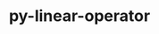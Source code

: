 ---
title: "py-linear-operator"
layout: cache
categories: [package, develop]
meta: {"versions": ["0.5.3"], "compilers": ["apple-clang@=15.0.0", "gcc@=13.2.0"], "oss": ["ubuntu24.04", "ventura"], "platforms": ["darwin", "linux"], "targets": ["aarch64", "x86_64_v3"], "stacks": ["ml-darwin-aarch64-mps", "ml-linux-aarch64-cpu", "ml-linux-aarch64-cuda", "ml-linux-x86_64-cpu", "ml-linux-x86_64-cuda", "root"], "num_specs": 33, "num_specs_by_stack": {"ml-darwin-aarch64-mps": 4, "root": 33, "ml-linux-aarch64-cpu": 7, "ml-linux-aarch64-cuda": 7, "ml-linux-x86_64-cpu": 8, "ml-linux-x86_64-cuda": 7}}
spec_details: [{"hash": "uqtjsci3ygal3ftb4zwkqxyeht2256uu", "compiler": "apple-clang@=15.0.0", "versions": ["0.5.3"], "os": "ventura", "platform": "darwin", "target": "aarch64", "variants": ["build_system=python_pip"], "stacks": ["ml-darwin-aarch64-mps", "root"], "size": "-", "tarball": "https://binaries.spack.io/develop/build_cache/darwin-ventura-aarch64/apple-clang-15.0.0/py-linear-operator-0.5.3/darwin-ventura-aarch64-apple-clang-15.0.0-py-linear-operator-0.5.3-uqtjsci3ygal3ftb4zwkqxyeht2256uu.spack"}, {"hash": "ygrjc6dryedc4lrz6763d2kxgvgnhn45", "compiler": "apple-clang@=15.0.0", "versions": ["0.5.3"], "os": "ventura", "platform": "darwin", "target": "aarch64", "variants": ["build_system=python_pip"], "stacks": ["ml-darwin-aarch64-mps", "root"], "size": "-", "tarball": "https://binaries.spack.io/develop/build_cache/darwin-ventura-aarch64/apple-clang-15.0.0/py-linear-operator-0.5.3/darwin-ventura-aarch64-apple-clang-15.0.0-py-linear-operator-0.5.3-ygrjc6dryedc4lrz6763d2kxgvgnhn45.spack"}, {"hash": "ipw53zoqegypb6y7juxvtn6gvzfoatxd", "compiler": "apple-clang@=15.0.0", "versions": ["0.5.3"], "os": "ventura", "platform": "darwin", "target": "aarch64", "variants": ["build_system=python_pip"], "stacks": ["ml-darwin-aarch64-mps", "root"], "size": "-", "tarball": "https://binaries.spack.io/develop/build_cache/darwin-ventura-aarch64/apple-clang-15.0.0/py-linear-operator-0.5.3/darwin-ventura-aarch64-apple-clang-15.0.0-py-linear-operator-0.5.3-ipw53zoqegypb6y7juxvtn6gvzfoatxd.spack"}, {"hash": "momhnu5tsdbzg6rvj5lbynqdy7wpytzl", "compiler": "apple-clang@=15.0.0", "versions": ["0.5.3"], "os": "ventura", "platform": "darwin", "target": "aarch64", "variants": ["build_system=python_pip"], "stacks": ["ml-darwin-aarch64-mps", "root"], "size": "-", "tarball": "https://binaries.spack.io/develop/build_cache/darwin-ventura-aarch64/apple-clang-15.0.0/py-linear-operator-0.5.3/darwin-ventura-aarch64-apple-clang-15.0.0-py-linear-operator-0.5.3-momhnu5tsdbzg6rvj5lbynqdy7wpytzl.spack"}, {"hash": "xmsxkwkatphcedwsz77mg7dk6ev5dfpb", "compiler": "gcc@=13.2.0", "versions": ["0.5.3"], "os": "ubuntu24.04", "platform": "linux", "target": "aarch64", "variants": ["build_system=python_pip"], "stacks": ["ml-linux-aarch64-cpu", "root"], "size": "-", "tarball": "https://binaries.spack.io/develop/build_cache/linux-ubuntu24.04-aarch64/gcc-13.2.0/py-linear-operator-0.5.3/linux-ubuntu24.04-aarch64-gcc-13.2.0-py-linear-operator-0.5.3-xmsxkwkatphcedwsz77mg7dk6ev5dfpb.spack"}, {"hash": "nvjnweq7a6mf44tyt6nb4lwkeqwrqhu2", "compiler": "gcc@=13.2.0", "versions": ["0.5.3"], "os": "ubuntu24.04", "platform": "linux", "target": "aarch64", "variants": ["build_system=python_pip"], "stacks": ["ml-linux-aarch64-cpu", "root"], "size": "-", "tarball": "https://binaries.spack.io/develop/build_cache/linux-ubuntu24.04-aarch64/gcc-13.2.0/py-linear-operator-0.5.3/linux-ubuntu24.04-aarch64-gcc-13.2.0-py-linear-operator-0.5.3-nvjnweq7a6mf44tyt6nb4lwkeqwrqhu2.spack"}, {"hash": "epe4ik6bn52imwkoasrbozvfyn43k77d", "compiler": "gcc@=13.2.0", "versions": ["0.5.3"], "os": "ubuntu24.04", "platform": "linux", "target": "aarch64", "variants": ["build_system=python_pip"], "stacks": ["ml-linux-aarch64-cuda", "root"], "size": "-", "tarball": "https://binaries.spack.io/develop/build_cache/linux-ubuntu24.04-aarch64/gcc-13.2.0/py-linear-operator-0.5.3/linux-ubuntu24.04-aarch64-gcc-13.2.0-py-linear-operator-0.5.3-epe4ik6bn52imwkoasrbozvfyn43k77d.spack"}, {"hash": "fm47lwkpqro77alq5uy4f4rdxzfqbaeq", "compiler": "gcc@=13.2.0", "versions": ["0.5.3"], "os": "ubuntu24.04", "platform": "linux", "target": "aarch64", "variants": ["build_system=python_pip"], "stacks": ["ml-linux-aarch64-cpu", "root"], "size": "-", "tarball": "https://binaries.spack.io/develop/build_cache/linux-ubuntu24.04-aarch64/gcc-13.2.0/py-linear-operator-0.5.3/linux-ubuntu24.04-aarch64-gcc-13.2.0-py-linear-operator-0.5.3-fm47lwkpqro77alq5uy4f4rdxzfqbaeq.spack"}, {"hash": "x3lcgktlwlmjfy3nrrxjxc5friq25vir", "compiler": "gcc@=13.2.0", "versions": ["0.5.3"], "os": "ubuntu24.04", "platform": "linux", "target": "aarch64", "variants": ["build_system=python_pip"], "stacks": ["ml-linux-aarch64-cuda", "root"], "size": "-", "tarball": "https://binaries.spack.io/develop/build_cache/linux-ubuntu24.04-aarch64/gcc-13.2.0/py-linear-operator-0.5.3/linux-ubuntu24.04-aarch64-gcc-13.2.0-py-linear-operator-0.5.3-x3lcgktlwlmjfy3nrrxjxc5friq25vir.spack"}, {"hash": "gzp3vftkqm2qvihwsd6al3t3ukjbj7cs", "compiler": "gcc@=13.2.0", "versions": ["0.5.3"], "os": "ubuntu24.04", "platform": "linux", "target": "aarch64", "variants": ["build_system=python_pip"], "stacks": ["ml-linux-aarch64-cpu", "root"], "size": "-", "tarball": "https://binaries.spack.io/develop/build_cache/linux-ubuntu24.04-aarch64/gcc-13.2.0/py-linear-operator-0.5.3/linux-ubuntu24.04-aarch64-gcc-13.2.0-py-linear-operator-0.5.3-gzp3vftkqm2qvihwsd6al3t3ukjbj7cs.spack"}, {"hash": "ey7cddmyeqh2me3zpxgzk4zfwsvabaqx", "compiler": "gcc@=13.2.0", "versions": ["0.5.3"], "os": "ubuntu24.04", "platform": "linux", "target": "aarch64", "variants": ["build_system=python_pip"], "stacks": ["ml-linux-aarch64-cuda", "root"], "size": "-", "tarball": "https://binaries.spack.io/develop/build_cache/linux-ubuntu24.04-aarch64/gcc-13.2.0/py-linear-operator-0.5.3/linux-ubuntu24.04-aarch64-gcc-13.2.0-py-linear-operator-0.5.3-ey7cddmyeqh2me3zpxgzk4zfwsvabaqx.spack"}, {"hash": "ofuppovqlc6twqlkpytxktrvgaqut3sc", "compiler": "gcc@=13.2.0", "versions": ["0.5.3"], "os": "ubuntu24.04", "platform": "linux", "target": "aarch64", "variants": ["build_system=python_pip"], "stacks": ["ml-linux-aarch64-cpu", "root"], "size": "-", "tarball": "https://binaries.spack.io/develop/build_cache/linux-ubuntu24.04-aarch64/gcc-13.2.0/py-linear-operator-0.5.3/linux-ubuntu24.04-aarch64-gcc-13.2.0-py-linear-operator-0.5.3-ofuppovqlc6twqlkpytxktrvgaqut3sc.spack"}, {"hash": "pybzdqtqxe3swlzrhgnkgrvjcmcvic7o", "compiler": "gcc@=13.2.0", "versions": ["0.5.3"], "os": "ubuntu24.04", "platform": "linux", "target": "aarch64", "variants": ["build_system=python_pip"], "stacks": ["ml-linux-aarch64-cpu", "root"], "size": "-", "tarball": "https://binaries.spack.io/develop/build_cache/linux-ubuntu24.04-aarch64/gcc-13.2.0/py-linear-operator-0.5.3/linux-ubuntu24.04-aarch64-gcc-13.2.0-py-linear-operator-0.5.3-pybzdqtqxe3swlzrhgnkgrvjcmcvic7o.spack"}, {"hash": "4hshb5ymr7waa64pxnrt5x3qjk67oxwi", "compiler": "gcc@=13.2.0", "versions": ["0.5.3"], "os": "ubuntu24.04", "platform": "linux", "target": "aarch64", "variants": ["build_system=python_pip"], "stacks": ["ml-linux-aarch64-cpu", "root"], "size": "-", "tarball": "https://binaries.spack.io/develop/build_cache/linux-ubuntu24.04-aarch64/gcc-13.2.0/py-linear-operator-0.5.3/linux-ubuntu24.04-aarch64-gcc-13.2.0-py-linear-operator-0.5.3-4hshb5ymr7waa64pxnrt5x3qjk67oxwi.spack"}, {"hash": "cp4qddhiezhlxb5wlcmk7dcjza7zwba4", "compiler": "gcc@=13.2.0", "versions": ["0.5.3"], "os": "ubuntu24.04", "platform": "linux", "target": "aarch64", "variants": ["build_system=python_pip"], "stacks": ["ml-linux-aarch64-cuda", "root"], "size": "-", "tarball": "https://binaries.spack.io/develop/build_cache/linux-ubuntu24.04-aarch64/gcc-13.2.0/py-linear-operator-0.5.3/linux-ubuntu24.04-aarch64-gcc-13.2.0-py-linear-operator-0.5.3-cp4qddhiezhlxb5wlcmk7dcjza7zwba4.spack"}, {"hash": "iasfx5uuhq6risnk3s4wynmissp36jgd", "compiler": "gcc@=13.2.0", "versions": ["0.5.3"], "os": "ubuntu24.04", "platform": "linux", "target": "aarch64", "variants": ["build_system=python_pip"], "stacks": ["ml-linux-aarch64-cuda", "root"], "size": "-", "tarball": "https://binaries.spack.io/develop/build_cache/linux-ubuntu24.04-aarch64/gcc-13.2.0/py-linear-operator-0.5.3/linux-ubuntu24.04-aarch64-gcc-13.2.0-py-linear-operator-0.5.3-iasfx5uuhq6risnk3s4wynmissp36jgd.spack"}, {"hash": "qomreawohpp2qdl4xlfjl2qp4n4l6znf", "compiler": "gcc@=13.2.0", "versions": ["0.5.3"], "os": "ubuntu24.04", "platform": "linux", "target": "aarch64", "variants": ["build_system=python_pip"], "stacks": ["ml-linux-aarch64-cuda", "root"], "size": "-", "tarball": "https://binaries.spack.io/develop/build_cache/linux-ubuntu24.04-aarch64/gcc-13.2.0/py-linear-operator-0.5.3/linux-ubuntu24.04-aarch64-gcc-13.2.0-py-linear-operator-0.5.3-qomreawohpp2qdl4xlfjl2qp4n4l6znf.spack"}, {"hash": "bmu6qtxdxdpsl6bfwb34gwlfzqjrj23l", "compiler": "gcc@=13.2.0", "versions": ["0.5.3"], "os": "ubuntu24.04", "platform": "linux", "target": "aarch64", "variants": ["build_system=python_pip"], "stacks": ["ml-linux-aarch64-cuda", "root"], "size": "-", "tarball": "https://binaries.spack.io/develop/build_cache/linux-ubuntu24.04-aarch64/gcc-13.2.0/py-linear-operator-0.5.3/linux-ubuntu24.04-aarch64-gcc-13.2.0-py-linear-operator-0.5.3-bmu6qtxdxdpsl6bfwb34gwlfzqjrj23l.spack"}, {"hash": "4ghf2soh27brx3r6x3xuvmp54dwkp5uj", "compiler": "gcc@=13.2.0", "versions": ["0.5.3"], "os": "ubuntu24.04", "platform": "linux", "target": "x86_64_v3", "variants": ["build_system=python_pip"], "stacks": ["ml-linux-x86_64-cpu", "root"], "size": "-", "tarball": "https://binaries.spack.io/develop/build_cache/linux-ubuntu24.04-x86_64_v3/gcc-13.2.0/py-linear-operator-0.5.3/linux-ubuntu24.04-x86_64_v3-gcc-13.2.0-py-linear-operator-0.5.3-4ghf2soh27brx3r6x3xuvmp54dwkp5uj.spack"}, {"hash": "5mhwpqtixscu2q27jgshvheuhtnm4tka", "compiler": "gcc@=13.2.0", "versions": ["0.5.3"], "os": "ubuntu24.04", "platform": "linux", "target": "x86_64_v3", "variants": ["build_system=python_pip"], "stacks": ["ml-linux-x86_64-cpu", "root"], "size": "-", "tarball": "https://binaries.spack.io/develop/build_cache/linux-ubuntu24.04-x86_64_v3/gcc-13.2.0/py-linear-operator-0.5.3/linux-ubuntu24.04-x86_64_v3-gcc-13.2.0-py-linear-operator-0.5.3-5mhwpqtixscu2q27jgshvheuhtnm4tka.spack"}, {"hash": "ohjhy4wpjmjpdsd6hden6nnhks5vxyjw", "compiler": "gcc@=13.2.0", "versions": ["0.5.3"], "os": "ubuntu24.04", "platform": "linux", "target": "x86_64_v3", "variants": ["build_system=python_pip"], "stacks": ["ml-linux-x86_64-cpu", "root"], "size": "-", "tarball": "https://binaries.spack.io/develop/build_cache/linux-ubuntu24.04-x86_64_v3/gcc-13.2.0/py-linear-operator-0.5.3/linux-ubuntu24.04-x86_64_v3-gcc-13.2.0-py-linear-operator-0.5.3-ohjhy4wpjmjpdsd6hden6nnhks5vxyjw.spack"}, {"hash": "hssqwbp4j3koysnyspao5mmwgwelvxjv", "compiler": "gcc@=13.2.0", "versions": ["0.5.3"], "os": "ubuntu24.04", "platform": "linux", "target": "x86_64_v3", "variants": ["build_system=python_pip"], "stacks": ["ml-linux-x86_64-cuda", "root"], "size": "-", "tarball": "https://binaries.spack.io/develop/build_cache/linux-ubuntu24.04-x86_64_v3/gcc-13.2.0/py-linear-operator-0.5.3/linux-ubuntu24.04-x86_64_v3-gcc-13.2.0-py-linear-operator-0.5.3-hssqwbp4j3koysnyspao5mmwgwelvxjv.spack"}, {"hash": "uqnfitm6y27hq7ixdro2c7tfyazitwml", "compiler": "gcc@=13.2.0", "versions": ["0.5.3"], "os": "ubuntu24.04", "platform": "linux", "target": "x86_64_v3", "variants": ["build_system=python_pip"], "stacks": ["ml-linux-x86_64-cpu", "root"], "size": "-", "tarball": "https://binaries.spack.io/develop/build_cache/linux-ubuntu24.04-x86_64_v3/gcc-13.2.0/py-linear-operator-0.5.3/linux-ubuntu24.04-x86_64_v3-gcc-13.2.0-py-linear-operator-0.5.3-uqnfitm6y27hq7ixdro2c7tfyazitwml.spack"}, {"hash": "zi4gag6f75npqifoosci3bc6nf7sgwt3", "compiler": "gcc@=13.2.0", "versions": ["0.5.3"], "os": "ubuntu24.04", "platform": "linux", "target": "x86_64_v3", "variants": ["build_system=python_pip"], "stacks": ["ml-linux-x86_64-cpu", "root"], "size": "-", "tarball": "https://binaries.spack.io/develop/build_cache/linux-ubuntu24.04-x86_64_v3/gcc-13.2.0/py-linear-operator-0.5.3/linux-ubuntu24.04-x86_64_v3-gcc-13.2.0-py-linear-operator-0.5.3-zi4gag6f75npqifoosci3bc6nf7sgwt3.spack"}, {"hash": "3bj4eiycnol7o2rer3gfojvfpkmsgsen", "compiler": "gcc@=13.2.0", "versions": ["0.5.3"], "os": "ubuntu24.04", "platform": "linux", "target": "x86_64_v3", "variants": ["build_system=python_pip"], "stacks": ["ml-linux-x86_64-cuda", "root"], "size": "-", "tarball": "https://binaries.spack.io/develop/build_cache/linux-ubuntu24.04-x86_64_v3/gcc-13.2.0/py-linear-operator-0.5.3/linux-ubuntu24.04-x86_64_v3-gcc-13.2.0-py-linear-operator-0.5.3-3bj4eiycnol7o2rer3gfojvfpkmsgsen.spack"}, {"hash": "h24dp2ormhh2z6r4h2jnxu6v2f7yqyey", "compiler": "gcc@=13.2.0", "versions": ["0.5.3"], "os": "ubuntu24.04", "platform": "linux", "target": "x86_64_v3", "variants": ["build_system=python_pip"], "stacks": ["ml-linux-x86_64-cuda", "root"], "size": "-", "tarball": "https://binaries.spack.io/develop/build_cache/linux-ubuntu24.04-x86_64_v3/gcc-13.2.0/py-linear-operator-0.5.3/linux-ubuntu24.04-x86_64_v3-gcc-13.2.0-py-linear-operator-0.5.3-h24dp2ormhh2z6r4h2jnxu6v2f7yqyey.spack"}, {"hash": "swsmfzzsfhhxwhikii2c62hlql3u66fp", "compiler": "gcc@=13.2.0", "versions": ["0.5.3"], "os": "ubuntu24.04", "platform": "linux", "target": "x86_64_v3", "variants": ["build_system=python_pip"], "stacks": ["ml-linux-x86_64-cpu", "root"], "size": "-", "tarball": "https://binaries.spack.io/develop/build_cache/linux-ubuntu24.04-x86_64_v3/gcc-13.2.0/py-linear-operator-0.5.3/linux-ubuntu24.04-x86_64_v3-gcc-13.2.0-py-linear-operator-0.5.3-swsmfzzsfhhxwhikii2c62hlql3u66fp.spack"}, {"hash": "zc6wy4icqxwgcaarzvf3v52fekmpbkgw", "compiler": "gcc@=13.2.0", "versions": ["0.5.3"], "os": "ubuntu24.04", "platform": "linux", "target": "x86_64_v3", "variants": ["build_system=python_pip"], "stacks": ["ml-linux-x86_64-cpu", "root"], "size": "-", "tarball": "https://binaries.spack.io/develop/build_cache/linux-ubuntu24.04-x86_64_v3/gcc-13.2.0/py-linear-operator-0.5.3/linux-ubuntu24.04-x86_64_v3-gcc-13.2.0-py-linear-operator-0.5.3-zc6wy4icqxwgcaarzvf3v52fekmpbkgw.spack"}, {"hash": "2ho4j242pdi63ha4ihqcl2wq5mtuoo52", "compiler": "gcc@=13.2.0", "versions": ["0.5.3"], "os": "ubuntu24.04", "platform": "linux", "target": "x86_64_v3", "variants": ["build_system=python_pip"], "stacks": ["ml-linux-x86_64-cuda", "root"], "size": "-", "tarball": "https://binaries.spack.io/develop/build_cache/linux-ubuntu24.04-x86_64_v3/gcc-13.2.0/py-linear-operator-0.5.3/linux-ubuntu24.04-x86_64_v3-gcc-13.2.0-py-linear-operator-0.5.3-2ho4j242pdi63ha4ihqcl2wq5mtuoo52.spack"}, {"hash": "o2l7lrae67wfxqwp7wwnho4wlxm6xag2", "compiler": "gcc@=13.2.0", "versions": ["0.5.3"], "os": "ubuntu24.04", "platform": "linux", "target": "x86_64_v3", "variants": ["build_system=python_pip"], "stacks": ["ml-linux-x86_64-cuda", "root"], "size": "-", "tarball": "https://binaries.spack.io/develop/build_cache/linux-ubuntu24.04-x86_64_v3/gcc-13.2.0/py-linear-operator-0.5.3/linux-ubuntu24.04-x86_64_v3-gcc-13.2.0-py-linear-operator-0.5.3-o2l7lrae67wfxqwp7wwnho4wlxm6xag2.spack"}, {"hash": "pa523e3p6fl7aqpl6dtwkiiwai4p5egj", "compiler": "gcc@=13.2.0", "versions": ["0.5.3"], "os": "ubuntu24.04", "platform": "linux", "target": "x86_64_v3", "variants": ["build_system=python_pip"], "stacks": ["ml-linux-x86_64-cuda", "root"], "size": "-", "tarball": "https://binaries.spack.io/develop/build_cache/linux-ubuntu24.04-x86_64_v3/gcc-13.2.0/py-linear-operator-0.5.3/linux-ubuntu24.04-x86_64_v3-gcc-13.2.0-py-linear-operator-0.5.3-pa523e3p6fl7aqpl6dtwkiiwai4p5egj.spack"}, {"hash": "oiciplkdhvwmaird5d7zbkv26lqpja6z", "compiler": "gcc@=13.2.0", "versions": ["0.5.3"], "os": "ubuntu24.04", "platform": "linux", "target": "x86_64_v3", "variants": ["build_system=python_pip"], "stacks": ["ml-linux-x86_64-cuda", "root"], "size": "-", "tarball": "https://binaries.spack.io/develop/build_cache/linux-ubuntu24.04-x86_64_v3/gcc-13.2.0/py-linear-operator-0.5.3/linux-ubuntu24.04-x86_64_v3-gcc-13.2.0-py-linear-operator-0.5.3-oiciplkdhvwmaird5d7zbkv26lqpja6z.spack"}, {"hash": "xzoas6o5pfuo7saupf6fyx7wtdzuhdba", "compiler": "gcc@=13.2.0", "versions": ["0.5.3"], "os": "ubuntu24.04", "platform": "linux", "target": "x86_64_v3", "variants": ["build_system=python_pip"], "stacks": ["ml-linux-x86_64-cpu", "root"], "size": "-", "tarball": "https://binaries.spack.io/develop/build_cache/linux-ubuntu24.04-x86_64_v3/gcc-13.2.0/py-linear-operator-0.5.3/linux-ubuntu24.04-x86_64_v3-gcc-13.2.0-py-linear-operator-0.5.3-xzoas6o5pfuo7saupf6fyx7wtdzuhdba.spack"}]
---